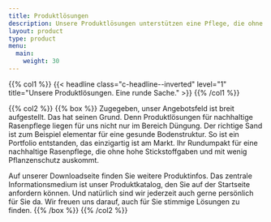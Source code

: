 ```yaml
---
title: Produktlösungen
description: Unsere Produktlösungen unterstützen eine Pflege, die ohne hohe Stickstoffgaben und mit wenig Pflanzenschutz auskommt und damit auch den integrierten Pflanzenschutz.
layout: product
type: product
menu:
  main:
    weight: 30
---
```

{{% col1 %}}
{{< headline class="c-headline--inverted" level="1" title="Unsere Produktlösungen.<span class='br'></span> Eine runde Sache." >}}
{{% /col1 %}}

{{% col2 %}}
{{% box %}}
Zugegeben, unser Angebotsfeld ist breit aufgestellt. Das hat seinen Grund. Denn Produktlösungen für nachhaltige Rasenpflege liegen für uns nicht nur im Bereich Düngung. Der richtige Sand ist zum Beispiel elementar für eine gesunde Bodenstruktur. So ist ein Portfolio entstanden, das einzigartig ist am Markt. Ihr Rundumpakt für eine nachhaltige Rasenpflege, die ohne hohe Stickstoffgaben und mit wenig Pflanzenschutz auskommt.

Auf unserer Downloadseite finden Sie weitere Produktinfos. Das zentrale Informationsmedium ist unser Produktkatalog, den Sie auf der Startseite anfordern können. Und natürlich sind wir jederzeit auch gerne persönlich für Sie da. Wir freuen uns darauf, auch für Sie stimmige Lösungen zu finden.
{{% /box %}}
{{% /col2 %}}

